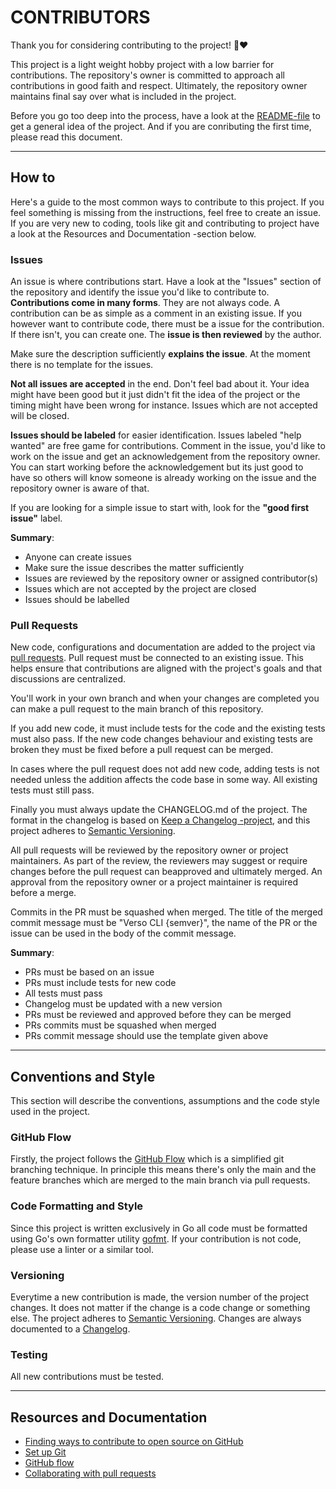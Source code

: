 # CONTRIBUTORS

Thank you for considering contributing to the project! 🎉❤️

This project is a light weight hobby project with a low barrier for contributions. The repository's owner is committed to approach all contributions in good faith and respect. Ultimately, the repository owner maintains final say over what is included in the project.

Before you go too deep into the process, have a look at the [README-file](https://github.com/hkionline/verso.cli) to get a general idea of the project. And if you are conributing the first time, please read this document.

---

## How to

Here's a guide to the most common ways to contribute to this project. If you feel something is missing from the instructions, feel free to create an issue. If you are very new to coding, tools like git and contributing to project have a look at the Resources and Documentation -section below.

### Issues

An issue is where contributions start. Have a look at the "Issues" section of the repository and identify the issue you'd like to contribute to. **Contributions come in many forms**. They are not always code. A contribution can be as simple as a comment in an existing issue. If you however want to contribute code, there must be a issue for the contribution. If there isn't, you can create one. The **issue is then reviewed** by the author.

Make sure the description sufficiently **explains the issue**. At the moment there is no template for the issues.

**Not all issues are accepted** in the end. Don't feel bad about it. Your idea might have been good but it just didn't fit the idea of the project or the timing might have been wrong for instance. Issues which are not accepted will be closed.

**Issues should be labeled** for easier identification.
Issues labeled "help wanted" are free game for contributions. Comment in the issue, you'd like to work on the issue and get an acknowledgement from the repository owner. You can start working before the acknowledgement but its just good to have so others will know someone is already working on the issue and the repository owner is aware of that.

If you are looking for a simple issue to start with, look for the **"good first issue"** label. 

**Summary**:
- Anyone can create issues
- Make sure the issue describes the matter sufficiently
- Issues are reviewed by the repository owner or assigned contributor(s)
- Issues which are not accepted by the project are closed
- Issues should be labelled

### Pull Requests

New code, configurations and documentation are added to the project via [pull requests](https://docs.github.com/en/pull-requests/collaborating-with-pull-requests/proposing-changes-to-your-work-with-pull-requests/creating-a-pull-request). Pull request must be connected to an existing issue. This helps ensure that contributions are aligned with the project's goals and that discussions are centralized.

You'll work in your own branch and when your changes are completed you can make a pull request to the main branch of this repository.

If you add new code, it must include tests for the code and the existing tests must also pass. If the new code changes behaviour and existing tests are broken they must be fixed before a pull request can be merged.

In cases where the pull request does not add new code, adding tests is not needed unless the addition affects the code base in some way. All existing tests must still pass.  

Finally you must always update the CHANGELOG.md of the project. The format in the changelog is based on [Keep a Changelog -project](https://keepachangelog.com/en/1.1.0/),
and this project adheres to [Semantic Versioning](https://semver.org/spec/v2.0.0.html).

All pull requests will be reviewed by the repository owner or project maintainers. As part of the review, the reviewers may suggest or require changes before the pull request can beapproved and ultimately merged. An approval from the repository owner or a project maintainer is required before a merge.

Commits in the PR must be squashed when merged. The title of the merged commit message must be "Verso CLI {semver}", the name of the PR or the issue can be used in the body of the commit message.

**Summary**:
- PRs must be based on an issue
- PRs must include tests for new code
- All tests must pass
- Changelog must be updated with a new version
- PRs must be reviewed and approved before they can be merged
- PRs commits must be squashed when merged
- PRs commit message should use the template given above

---

## Conventions and Style

This section will describe the conventions, assumptions and the code style used in the project.

### GitHub Flow
Firstly, the project follows the [GitHub Flow](https://docs.github.com/en/get-started/using-github/github-flow) which is a simplified git branching technique. In principle this means there's only the main and the feature branches which are merged to the main branch via pull requests.

### Code Formatting and Style

Since this project is written exclusively in Go all code must be formatted using Go's own formatter utility [gofmt](https://pkg.go.dev/cmd/gofmt).
If your contribution is not code, please use a linter or a similar tool.

### Versioning

Everytime a new contribution is made, the version number of the project changes. It does not matter if the change is a code change or something else. The project adheres to [Semantic Versioning](https://semver.org/spec/v2.0.0.html). Changes are always documented to a [Changelog](https://keepachangelog.com/en/1.1.0/).

### Testing

All new contributions must be tested.

---

## Resources and Documentation

- [Finding ways to contribute to open source on GitHub](https://docs.github.com/en/get-started/exploring-projects-on-github/finding-ways-to-contribute-to-open-source-on-github)
- [Set up Git](https://docs.github.com/en/get-started/git-basics/set-up-git)
- [GitHub flow](https://docs.github.com/en/get-started/using-github/github-flow)
- [Collaborating with pull requests](https://docs.github.com/en/github/collaborating-with-pull-requests)
